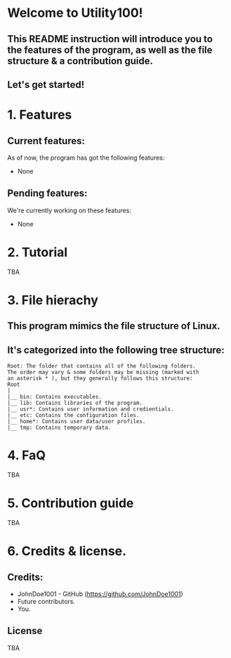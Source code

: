 # Welcome to Utility100!
## This README instruction will introduce you to the features of the program, as well as the file structure & a contribution guide.

## Let's get started!

# 1. Features
## Current features:

As of now, the program has got the following features:

- None

## Pending features:

We're currently working on these features:

- None

# 2. Tutorial

TBA

# 3. File hierachy
## This program mimics the file structure of Linux.
## It's categorized into the following tree structure:

    Root: The folder that contains all of the following folders.
    The order may vary & some folders may be missing (marked with
    an asterisk * ), but they generally follows this structure:
    Root
    |
    |__ bin: Contains executables.
    |__ lib: Contains libraries of the program.
    |__ usr*: Contains user information and credientials.
    |__ etc: Contains the configuration files.
    |__ home*: Contains user data/user profiles.
    |__ tmp: Contains temporary data.

# 4. FaQ

TBA

# 5. Contribution guide

TBA

# 6. Credits & license.

## Credits:

- JohnDoe1001 - GitHub (https://github.com/JohnDoe1001)
- Future contributors.
- You.

## License

TBA

